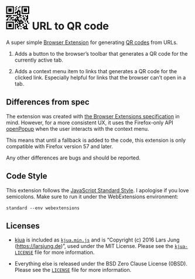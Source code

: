 # ![](logo/qr-64.png) URL to QR code

A super simple [Browser Extension][] for generating [QR codes][] from URLs.

1. Adds a button to the browser’s toolbar that generates a QR code for the
   currently active tab.

2. Adds a context menu item to links that generates a QR code for the clicked
   link. Especially helpful for links that the browser can’t open in a tab.

## Differences from spec

The extension was created with [the Browser Extensions specification][spec] in
mind. However, for a more consistent UX, it uses the Firefox-only API
[openPopup][] when the user interacts with the context menu.

This means that until a fallback is added to the code, this extension is only
compatible with Firefox version 57 and later.

Any other differences are bugs and should be reported.

## Code Style

This extension follows the [JavaScript Standard Style][]. I apologise if you
love semicolons. Make sure to run it under the WebExtensions environment:

```
standard --env webextensions
```

## Licenses

* [kjua][] is included as [`kjua.min.js`](src/kjua.min.js) and is “Copyright
  (c) 2016 Lars Jung (<https://larsjung.de>)”, used under the MIT License.
  Please see the [`kjua-LICENSE`](kjua-LICENSE) file for more information.

* Everything else is released under the BSD Zero Clause License (0BSD).
  Please see the [`LICENSE`](LICENSE) file for more information.

[Browser Extension]: https://browserext.github.io/
[QR codes]: https://en.wikipedia.org/wiki/QR_code
[spec]: https://browserext.github.io/browserext/
[openPopup]: https://developer.mozilla.org/en-US/Add-ons/WebExtensions/API/browserAction/openPopup
[JavaScript Standard Style]: https://standardjs.com/
[kjua]: https://larsjung.de/kjua/
